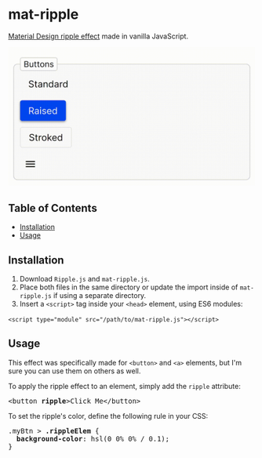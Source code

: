 # mat-ripple
[Material Design ripple effect](https://v10.material.angular.io/components/ripple/examples) made in vanilla JavaScript.

![Demo](https://raw.githubusercontent.com/nwalkewicz/mat-ripple/master/demo.gif)

## Table of Contents
- [Installation](#installation)
- [Usage](#usage)

## Installation
1. Download `Ripple.js` and `mat-ripple.js`.
2. Place both files in the same directory or update the import inside of `mat-ripple.js` if using a separate directory.
3. Insert a `<script>` tag inside your `<head>` element, using ES6 modules:

`<script type="module" src="/path/to/mat-ripple.js"></script>`

## Usage
This effect was specifically made for `<button>` and `<a>` elements, but I'm sure you can use them on others as well.

To apply the ripple effect to an element, simply add the `ripple` attribute:
<pre>
&lt;button <b>ripple</b>&gt;Click Me&lt;/button&gt;
</pre>

To set the ripple's color, define the following rule in your CSS:
<pre>
.myBtn > <b>.rippleElem</b> {
  <b>background-color</b>: hsl(0 0% 0% / 0.1);
}
</pre>
